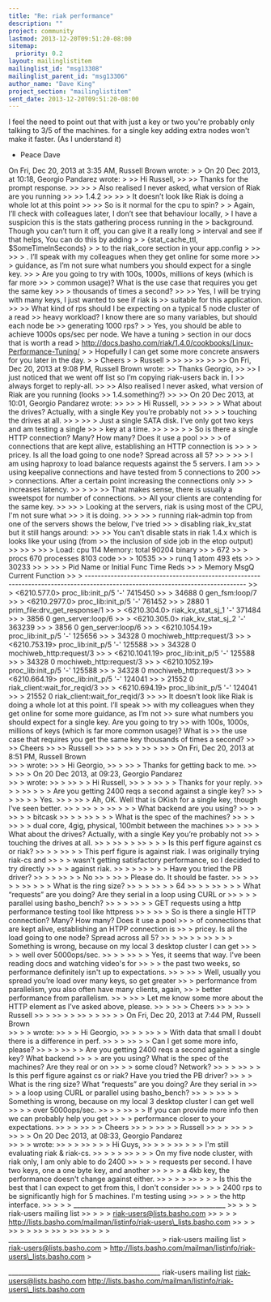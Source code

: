 ```yaml
---
title: "Re: riak performance"
description: ""
project: community
lastmod: 2013-12-20T09:51:20-08:00
sitemap:
  priority: 0.2
layout: mailinglistitem
mailinglist_id: "msg13308"
mailinglist_parent_id: "msg13306"
author_name: "Dave King"
project_section: "mailinglistitem"
sent_date: 2013-12-20T09:51:20-08:00
---
```



I feel the need to point out that with just a key or two you're
probably only talking to 3/5 of the machines. for a single key adding
extra nodes won't make it faster. (As I understand it)

- Peace
Dave


On Fri, Dec 20, 2013 at 3:35 AM, Russell Brown  wrote:
&gt;
&gt; On 20 Dec 2013, at 10:18, Georgio Pandarez  wrote:
&gt;
&gt;&gt; Hi Russell,
&gt;&gt;
&gt;&gt; Thanks for the prompt response.
&gt;&gt;
&gt;&gt; &gt; Also realised I never asked, what version of Riak are you running
&gt;&gt;
&gt;&gt; 1.4.2
&gt;&gt;
&gt;&gt; &gt; It doesn’t look like Riak is doing a whole lot at this point
&gt;&gt;
&gt;&gt; So is it normal for the cpu to spin?
&gt;
&gt; Again, I’ll check with colleagues later, I don’t see that behaviour locally, 
&gt; I have a suspicion this is the stats gathering process running in the 
&gt; background. Though you can’t turn it off, you can give it a really long 
&gt; interval and see if that helps, You can do this by adding
&gt;
&gt; {stat\_cache\_ttl, $SomeTimeInSeconds}
&gt;
&gt; to the riak\_core section in your app.config
&gt;
&gt;&gt;
&gt;&gt; &gt; . I’ll speak with my colleagues when they get online for some more 
&gt;&gt; &gt; guidance, as I’m not sure what numbers you should expect for a single key. 
&gt;&gt; &gt; Are you going to try with 100s, 1000s, millions of keys (which is far more 
&gt;&gt; &gt; common usage)? What is the use case that requires you get the same key 
&gt;&gt; &gt; thousands of times a second?
&gt;&gt;
&gt;&gt; Yes, I will be trying with many keys, I just wanted to see if riak is 
&gt;&gt; suitable for this application.
&gt;&gt;
&gt;&gt; What kind of rps should I be expecting on a typical 5 node cluster of a read 
&gt;&gt; heavy workload? I know there are so many variables, but should each node be 
&gt;&gt; generating 1000 rps?
&gt;
&gt; Yes, you should be able to achieve 1000s ops/sec per node. We have a tuning 
&gt; section in our docs that is worth a read 
&gt; http://docs.basho.com/riak/1.4.0/cookbooks/Linux-Performance-Tuning/
&gt;
&gt; Hopefully I can get some more concrete answers for you later in the day.
&gt;
&gt; Cheers
&gt;
&gt; Russell
&gt;
&gt;&gt;
&gt;&gt;
&gt;&gt;
&gt;&gt;
&gt;&gt; On Fri, Dec 20, 2013 at 9:08 PM, Russell Brown  wrote:
&gt;&gt; Thanks Georgio,
&gt;&gt;
&gt;&gt; I just noticed that we went off list so I’m copying riak-users back in. I 
&gt;&gt; always forget to reply-all.
&gt;&gt;
&gt;&gt; Also realised I never asked, what version of Riak are you running (looks 
&gt;&gt; 1.4.something?)
&gt;&gt;
&gt;&gt; On 20 Dec 2013, at 10:01, Georgio Pandarez  wrote:
&gt;&gt;
&gt;&gt; &gt; Hi Russell,
&gt;&gt; &gt;
&gt;&gt; &gt; &gt; What about the drives? Actually, with a single Key you’re probably not 
&gt;&gt; &gt; &gt; touching the drives at all.
&gt;&gt; &gt;
&gt;&gt; &gt; Just a single SATA disk. I've only got two keys and am testing a single 
&gt;&gt; &gt; key at a time.
&gt;&gt; &gt;
&gt;&gt; &gt; &gt; So is there a single HTTP connection? Many? How many? Does it use a pool 
&gt;&gt; &gt; &gt; of connections that are kept alive, establishing an HTTP connection is 
&gt;&gt; &gt; &gt; pricey. Is all the load going to one node? Spread across all 5?
&gt;&gt; &gt;
&gt;&gt; &gt; I am using haproxy to load balance requests against the 5 servers. I am 
&gt;&gt; &gt; using keepalive connections and have tested from 5 connections to 200 
&gt;&gt; &gt; connections. After a certain point increasing the connections only 
&gt;&gt; &gt; increases latency.
&gt;&gt; &gt;
&gt;&gt;
&gt;&gt; That makes sense, there is usually a sweetspot for number of connections. 
&gt;&gt; All your clients are contending for the same key.
&gt;&gt;
&gt;&gt; &gt; Looking at the servers, riak is using most of the CPU, I'm not sure what 
&gt;&gt; &gt; it is doing.
&gt;&gt; &gt;
&gt;&gt; &gt; running riak-admin top from one of the servers shows the below, I've tried 
&gt;&gt; &gt; disabling riak\_kv\_stat but it still hangs around:
&gt;&gt;
&gt;&gt; You can’t disable stats in riak 1.4.x which is looks like your using (from 
&gt;&gt; the inclusion of side job in the etop output)
&gt;&gt;
&gt;&gt; &gt;
&gt;&gt; &gt; Load: cpu 114 Memory: total 90204 binary 
&gt;&gt; &gt; 672
&gt;&gt; &gt; procs 670 processes 8103 code 
&gt;&gt; &gt; 10535
&gt;&gt; &gt; runq 1 atom 493 ets 
&gt;&gt; &gt; 30233
&gt;&gt; &gt;
&gt;&gt; &gt; Pid Name or Initial Func Time Reds 
&gt;&gt; &gt; Memory MsgQ Current Function
&gt;&gt; &gt; -------------------------------------------------------------------------------------------------------------------------------
&gt;&gt; &gt; &lt;6210.577.0&gt; proc\_lib:init\_p/5 '-' 7415450 
&gt;&gt; &gt; 34688 0 gen\_fsm:loop/7
&gt;&gt; &gt; &lt;6210.2977.0&gt; proc\_lib:init\_p/5 '-' 761452 
&gt;&gt; &gt; 2880 1 prim\_file:drv\_get\_response/1
&gt;&gt; &gt; &lt;6210.304.0&gt; riak\_kv\_stat\_sj\_1 '-' 371484 
&gt;&gt; &gt; 3856 0 gen\_server:loop/6
&gt;&gt; &gt; &lt;6210.305.0&gt; riak\_kv\_stat\_sj\_2 '-' 363239 
&gt;&gt; &gt; 3856 0 gen\_server:loop/6
&gt;&gt; &gt; &lt;6210.1054.19&gt; proc\_lib:init\_p/5 '-' 125656 
&gt;&gt; &gt; 34328 0 mochiweb\_http:request/3
&gt;&gt; &gt; &lt;6210.753.19&gt; proc\_lib:init\_p/5 '-' 125588 
&gt;&gt; &gt; 34328 0 mochiweb\_http:request/3
&gt;&gt; &gt; &lt;6210.1041.19&gt; proc\_lib:init\_p/5 '-' 125588 
&gt;&gt; &gt; 34328 0 mochiweb\_http:request/3
&gt;&gt; &gt; &lt;6210.1052.19&gt; proc\_lib:init\_p/5 '-' 125588 
&gt;&gt; &gt; 34328 0 mochiweb\_http:request/3
&gt;&gt; &gt; &lt;6210.664.19&gt; proc\_lib:init\_p/5 '-' 124041 
&gt;&gt; &gt; 21552 0 riak\_client:wait\_for\_reqid/3
&gt;&gt; &gt; &lt;6210.694.19&gt; proc\_lib:init\_p/5 '-' 124041 
&gt;&gt; &gt; 21552 0 riak\_client:wait\_for\_reqid/3
&gt;&gt;
&gt;&gt; It doesn’t look like Riak is doing a whole lot at this point. I’ll speak 
&gt;&gt; with my colleagues when they get online for some more guidance, as I’m not 
&gt;&gt; sure what numbers you should expect for a single key. Are you going to try 
&gt;&gt; with 100s, 1000s, millions of keys (which is far more common usage)? What is 
&gt;&gt; the use case that requires you get the same key thousands of times a second?
&gt;&gt;
&gt;&gt; Cheers
&gt;&gt;
&gt;&gt; Russell
&gt;&gt;
&gt;&gt; &gt;
&gt;&gt; &gt;
&gt;&gt; &gt;
&gt;&gt; &gt; On Fri, Dec 20, 2013 at 8:51 PM, Russell Brown  
&gt;&gt; &gt; wrote:
&gt;&gt; &gt; Hi Georgio,
&gt;&gt; &gt;
&gt;&gt; &gt; Thanks for getting back to me.
&gt;&gt; &gt;
&gt;&gt; &gt; On 20 Dec 2013, at 09:23, Georgio Pandarez  
&gt;&gt; &gt; wrote:
&gt;&gt; &gt;
&gt;&gt; &gt; &gt; Hi Russell,
&gt;&gt; &gt; &gt;
&gt;&gt; &gt; &gt; Thanks for your reply.
&gt;&gt; &gt; &gt;
&gt;&gt; &gt; &gt; &gt; Are you getting 2400 reqs a second against a single key?
&gt;&gt; &gt; &gt;
&gt;&gt; &gt; &gt; Yes.
&gt;&gt; &gt;
&gt;&gt; &gt; Ah, OK. Well that is OKish for a single key, though I’ve seen better.
&gt;&gt; &gt;
&gt;&gt; &gt; &gt;
&gt;&gt; &gt; &gt; &gt; What backend are you using?
&gt;&gt; &gt; &gt;
&gt;&gt; &gt; &gt; bitcask
&gt;&gt; &gt; &gt;
&gt;&gt; &gt; &gt; &gt; What is the spec of the machines?
&gt;&gt; &gt; &gt;
&gt;&gt; &gt; &gt; dual core, 4gig, physical, 100mbit between the machines
&gt;&gt; &gt;
&gt;&gt; &gt; What about the drives? Actually, with a single Key you’re probably not 
&gt;&gt; &gt; touching the drives at all.
&gt;&gt; &gt;
&gt;&gt; &gt; &gt;
&gt;&gt; &gt; &gt; &gt; Is this perf figure against cs or riak?
&gt;&gt; &gt; &gt;
&gt;&gt; &gt; &gt; This perf figure is against riak. I was originally trying riak-cs and 
&gt;&gt; &gt; &gt; wasn't getting satisfactory performance, so I decided to try directly 
&gt;&gt; &gt; &gt; against riak.
&gt;&gt; &gt; &gt;
&gt;&gt; &gt; &gt; &gt; Have you tried the PB driver?
&gt;&gt; &gt; &gt;
&gt;&gt; &gt; &gt; No
&gt;&gt; &gt;
&gt;&gt; &gt; Please do. It should be faster.
&gt;&gt; &gt;
&gt;&gt; &gt; &gt;
&gt;&gt; &gt; &gt; &gt; What is the ring size?
&gt;&gt; &gt; &gt;
&gt;&gt; &gt; &gt; 64
&gt;&gt; &gt; &gt;
&gt;&gt; &gt; &gt; &gt; What “requests” are you doing? Are they serial in a loop using CURL or 
&gt;&gt; &gt; &gt; &gt; parallel using basho\_bench?
&gt;&gt; &gt; &gt;
&gt;&gt; &gt; &gt; GET requests using a http performance testing tool like httpress
&gt;&gt; &gt;
&gt;&gt; &gt; So is there a single HTTP connection? Many? How many? Does it use a pool 
&gt;&gt; &gt; of connections that are kept alive, establishing an HTPP connection is 
&gt;&gt; &gt; pricey. Is all the load going to one node? Spread across all 5?
&gt;&gt; &gt;
&gt;&gt; &gt; &gt;
&gt;&gt; &gt; &gt; &gt; Something is wrong, because on my local 3 desktop cluster I can get 
&gt;&gt; &gt; &gt; &gt; well over 5000ops/sec.
&gt;&gt; &gt; &gt;
&gt;&gt; &gt; &gt; Yes, it seems that way. I've been reading docs and watching video's for 
&gt;&gt; &gt; &gt; the past two weeks, so performance definitely isn't up to expectations.
&gt;&gt; &gt;
&gt;&gt; &gt; Well, usually you spread you’re load over many keys, so get greater 
&gt;&gt; &gt; performance from parallelism, you also often have many clients, again, 
&gt;&gt; &gt; better performance from parallelism.
&gt;&gt; &gt;
&gt;&gt; &gt; Let me know some more about the HTTP element as I’ve asked above, please.
&gt;&gt; &gt;
&gt;&gt; &gt; Cheers
&gt;&gt; &gt;
&gt;&gt; &gt; Russell
&gt;&gt; &gt;
&gt;&gt; &gt; &gt;
&gt;&gt; &gt; &gt;
&gt;&gt; &gt; &gt; On Fri, Dec 20, 2013 at 7:44 PM, Russell Brown  
&gt;&gt; &gt; &gt; wrote:
&gt;&gt; &gt; &gt; Hi Georgio,
&gt;&gt; &gt; &gt;
&gt;&gt; &gt; &gt; With data that small I doubt there is a difference in perf.
&gt;&gt; &gt; &gt;
&gt;&gt; &gt; &gt; Can I get some more info, please?
&gt;&gt; &gt; &gt;
&gt;&gt; &gt; &gt; Are you getting 2400 reqs a second against a single key? What backend 
&gt;&gt; &gt; &gt; are you using? What is the spec of the machines? Are they real or on 
&gt;&gt; &gt; &gt; some cloud? Network?
&gt;&gt; &gt; &gt;
&gt;&gt; &gt; &gt; Is this perf figure against cs or riak? Have you tried the PB driver? 
&gt;&gt; &gt; &gt; What is the ring size? What “requests” are you doing? Are they serial in 
&gt;&gt; &gt; &gt; a loop using CURL or parallel using basho\_bench?
&gt;&gt; &gt; &gt;
&gt;&gt; &gt; &gt; Something is wrong, because on my local 3 desktop cluster I can get well 
&gt;&gt; &gt; &gt; over 5000ops/sec.
&gt;&gt; &gt; &gt;
&gt;&gt; &gt; &gt; If you can provide more info then we can probably help you get 
&gt;&gt; &gt; &gt; performance closer to your expectations.
&gt;&gt; &gt; &gt;
&gt;&gt; &gt; &gt; Cheers
&gt;&gt; &gt; &gt;
&gt;&gt; &gt; &gt; Russell
&gt;&gt; &gt; &gt;
&gt;&gt; &gt; &gt;
&gt;&gt; &gt; &gt; On 20 Dec 2013, at 08:33, Georgio Pandarez  
&gt;&gt; &gt; &gt; wrote:
&gt;&gt; &gt; &gt;
&gt;&gt; &gt; &gt; &gt; Hi Guys,
&gt;&gt; &gt; &gt; &gt;
&gt;&gt; &gt; &gt; &gt; I'm still evaluating riak & riak-cs.
&gt;&gt; &gt; &gt; &gt;
&gt;&gt; &gt; &gt; &gt; On my five node cluster, with riak only, I am only able to do 2400 
&gt;&gt; &gt; &gt; &gt; requests per second. I have two keys, one a one byte key, and another 
&gt;&gt; &gt; &gt; &gt; a 4kb key, the performance doesn't change against either.
&gt;&gt; &gt; &gt; &gt;
&gt;&gt; &gt; &gt; &gt; Is this the best that I can expect to get from this, I don't consider 
&gt;&gt; &gt; &gt; &gt; 2400 rps to be significantly high for 5 machines. I'm testing using 
&gt;&gt; &gt; &gt; &gt; the http interface.
&gt;&gt; &gt; &gt; &gt; \_\_\_\_\_\_\_\_\_\_\_\_\_\_\_\_\_\_\_\_\_\_\_\_\_\_\_\_\_\_\_\_\_\_\_\_\_\_\_\_\_\_\_\_\_\_\_
&gt;&gt; &gt; &gt; &gt; riak-users mailing list
&gt;&gt; &gt; &gt; &gt; riak-users@lists.basho.com
&gt;&gt; &gt; &gt; &gt; http://lists.basho.com/mailman/listinfo/riak-users\_lists.basho.com
&gt;&gt; &gt; &gt;
&gt;&gt; &gt; &gt;
&gt;&gt; &gt;
&gt;&gt; &gt;
&gt;&gt;
&gt;&gt;
&gt;
&gt;
&gt; \_\_\_\_\_\_\_\_\_\_\_\_\_\_\_\_\_\_\_\_\_\_\_\_\_\_\_\_\_\_\_\_\_\_\_\_\_\_\_\_\_\_\_\_\_\_\_
&gt; riak-users mailing list
&gt; riak-users@lists.basho.com
&gt; http://lists.basho.com/mailman/listinfo/riak-users\_lists.basho.com
&gt;

\_\_\_\_\_\_\_\_\_\_\_\_\_\_\_\_\_\_\_\_\_\_\_\_\_\_\_\_\_\_\_\_\_\_\_\_\_\_\_\_\_\_\_\_\_\_\_
riak-users mailing list
riak-users@lists.basho.com
http://lists.basho.com/mailman/listinfo/riak-users\_lists.basho.com

